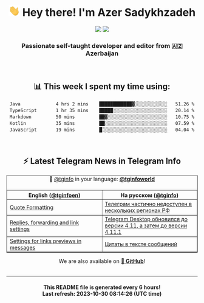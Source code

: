 <div align="center">
	<div>
		<h1>
      <img src="./assets/hi.gif" width="30px"> Hey there! I'm Azer Sadykhzadeh
    </h1>
    <img height="18" src="https://komarev.com/ghpvc/?username=sadykhzadeh&label=Views&color=2081c1&style=flat-square" />
		<a href="https://wakatime.com/Azer"> <img height="18" src="https://wakatime.com/badge/user/f80ae27a-c328-426f-a381-bc84136e2dd6.svg" /> </a>
    <h3>
      Passionate self-taught developer and editor from 🇦🇿 Azerbaijan
    </h3>
  </div>
  <br>

<h2>📊 This week I spent my time using:</h2>

<!--START_SECTION:waka-->

```txt
Java             4 hrs 2 mins    ████████████▓░░░░░░░░░░░░   51.26 %
TypeScript       1 hr 35 mins    █████░░░░░░░░░░░░░░░░░░░░   20.14 %
Markdown         50 mins         ██▓░░░░░░░░░░░░░░░░░░░░░░   10.75 %
Kotlin           35 mins         ██░░░░░░░░░░░░░░░░░░░░░░░   07.59 %
JavaScript       19 mins         █░░░░░░░░░░░░░░░░░░░░░░░░   04.04 %
```

<!--END_SECTION:waka-->

<br>

<h2>⚡️ Latest Telegram News in Telegram Info</h2>
  <table border>
		<tr>
			<th width="50%">English (<a href="https://t.me/tginfoen">@tginfoen</a>)</th>
			<th>На русском (<a href="https://t.me/tginfo">@tginfo</a>)</th>
		</tr>
		<caption>🚩 <a href="https://t.me/tginfo">@tginfo</a> in your language: <a href="https://t.me/tginfoworld"><b>@tginfoworld</b></a><caption/>
  <tr><td><a href="https://t.me/tginfoen/1765">Quote Formatting</a></td>
    <td><a href="https://t.me/tginfo/3816">Телеграм частично недоступен в нескольких регионах РФ</a></td></tr><tr><td><a href="https://t.me/tginfoen/1764">Replies, forwarding and link settings </a></td>
    <td><a href="https://t.me/tginfo/3815">Telegram Desktop обновился до версии 4.11, а затем до версии 4.11.1</a></td></tr><tr><td><a href="https://t.me/tginfoen/1763">Settings for links previews in messages</a></td>
    <td><a href="https://t.me/tginfo/3814">Цитаты в тексте сообщений</a></td></tr>
</table>
We are also available on <a href="https://github.com/tginfo"><b>🐙 GitHub</b></a>!
</div>

<br>
<hr>
<h4 align="center">This README file is generated <b>every 6 hours</b>!</br>Last refresh: <b>2023-10-30 08:14:26 (UTC time)</b></h4>
